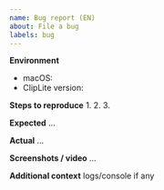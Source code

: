 ```yaml
---
name: Bug report (EN)
about: File a bug
labels: bug
---
```


**Environment**
- macOS:
- ClipLite version:

**Steps to reproduce**
1.
2.
3.

**Expected**
…

**Actual**
…

**Screenshots / video**
…

**Additional context**
logs/console if any
